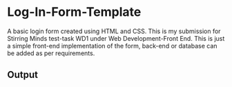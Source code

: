# Log-In-Form-Template
A basic login form created using HTML and CSS. This is my submission for Stirring Minds test-task WD1 under Web Development-Front End.
This is just a simple front-end implementation of the form, back-end or database can be added as per requirements.

## Output
